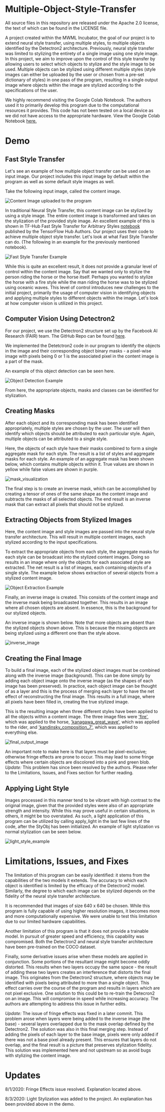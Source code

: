 # Multiple-Object-Style-Transfer

All source files in this repository are released under the Apache 2.0 license, the text of which can be found in the LICENSE file.

A project created within the MWML Incubator, the goal of our project is to extend neural style transfer, using multiple styles, to multiple objects identified by the Detectron2 architecture. Previously, neural style transfer was limited to stylizing the entirety of a single image using one style image. In this project, we aim to improve upon the control of this style transfer by allowing users to select which objects to stylize and the style image to be used. Multiple objects can be stylized using different multiple styles (style images can either be uploaded by the user or chosen from a pre-set dictionary of styles) in one pass of the program, resulting in a single output image where objects within the image are stylized according to the specifications of the user. 

We highly recommend visiting the Google Colab Notebook. The authors used it to primarily develop this program due to the computational resources it provides. This code has not been tested on a local device as we did not have access to the appropriate hardware. View the Google Colab Notebook [here.](https://colab.research.google.com/drive/1-Br4W22PjYB6YYMdXg5vrO_r6ulmfa-V?usp=sharing)


# Demo 

## Fast Style Transfer

Let's see an example of how multiple object transfer can be used on an input image. Our project includes this input image by default within the program as well as some default style images as well. 

Take the following input image, called the content image. 

![Content Image uploaded to the program](https://github.com/RashedRifat/Multiple-Object-Style-Transfer/blob/master/assets/input_image.jpg?raw=true "Input Image")

In traditional Neural Style Transfer, this content image can be stylized by using a style image. The entire content image is transformed and takes on the stylization of the provided style image. An excellent example of this is shown in TF-Hub Fast Style Transfer for Arbitrary Styles [notebook](https://colab.research.google.com/drive/1pZV0a-HVx_XpXtqv7CorWGxndXl1QKi2#scrollTo=jvztxQ6VsK2k) published by the TensorFlow Hub Authors. Our project uses their code to achieve multiple object style transfer. Let's look at what Fast Style Transfer can do. (The following in an example for the previously mentioned notebook). 

![Fast Style Transfer Example](https://github.com/RashedRifat/Multiple-Object-Style-Transfer/blob/master/assets/fast%20style%20transfer.png)

While this is quite an excellent result, it does not provide a granular level of control within the content image. Say that we wanted only to stylize the person riding the horse or the horse itself. Perhaps you wanted to stylize the horse with a fire style while the man riding the horse was to be stylized using oceanic waves. This level of control introduces new challenges to the initial project, primarily the usage of computer vision in identifying objects and applying multiple styles to different objects within the image. Let's look at how computer vision is utilized in this project. 

## Computer Vision Using Detectron2

For our project, we use the Detectron2 structure set up by the Facebook AI Research (FAIR) team. The GitHub Repo can be found [here](https://github.com/facebookresearch/detectron2). 

We implemented the Detetctron2 code in our program to identify the objects in the image and their corresponding object binary masks - a pixel-wise image with pixels being 0 or 1 is the associated pixel in the content image is a part of the mask. 

An example of this object detection can be seen here. 

![Object Detection Example](https://github.com/RashedRifat/Multiple-Object-Style-Transfer/blob/master/assets/object_identification_example.png)

From here, the appropriate objects, masks and classes can be identified for stylization. 

## Creating Masks 

After each object and its corresponding mask has been identified appropriately, multiple styles are chosen by the user. The user will then identify which objects should be attributed to each particular style. Again, multiple objects can be attributed to a single style. 

Here, the objects of each style have their masks combined to form a single aggregate mask for each style. The result is a list of styles and aggregate masks for each style. An example of an aggregate mask has been shown below, which contains multiple objects within it. True values are shown in yellow while false values are shown in purple. 

![mask_visualization](https://github.com/RashedRifat/Multiple-Object-Style-Transfer/blob/master/assets/mask_visualization.png)

The final step is to create an inverse mask, which can be accomplished by creating a tensor of ones of the same shape as the content image and subtracts the masks of all selected objects. The end result is an inverse mask that can extract all pixels that should not be stylized. 

## Extracting Objects from Stylized Images 

Here, the content image and style images are passed into the neural style transfer architecture. This will result in multiple content images, each stylized according to the input specifications. 

To extract the appropriate objects from each style, the aggregate masks for each style can be broadcast into the stylized content images. Doing so results in an image where only the objects for each associated style are extracted. The net result is a list of images, each containing objects of a single style. The example below shows extraction of several objects from a stylized content image. 

![Object Extraction Example](https://github.com/RashedRifat/Multiple-Object-Style-Transfer/blob/master/assets/extraction_image.png)

Finally, an inverse image is created. This consists of the content image and the inverse mask being broadcasted together. This results in an image where all chosen objects are absent. In essence, this is the background for our stylized objects. 

An inverse image is shown below. Note that more objects are absent than the stylized objects shown above. This is because the missing objects are being stylized using a different one than the style above. 

![inverse_image](https://github.com/RashedRifat/Multiple-Object-Style-Transfer/blob/master/assets/inverse_image.png)

## Creating the Final Image 

To build a final image, each of the stylized object images must be combined along with the inverse image (background). This can be done simply by adding each object image onto the inverse image (as the shapes of each image has been preserved). In practice, each object image can be thought of as a layer and this is the process of merging each layer to have the net effect of reconstructing the final image. This results in a full image, where all pixels have been filled in, creating the true stylized image. 

This is the resulting image when three different styles have been applied to all the objects within a content image. The three image files were ['fire'](https://upload.wikimedia.org/wikipedia/commons/3/36/Large_bonfire.jpg), which was applied to the horse, ['kanagawa_great_wave'](https://upload.wikimedia.org/wikipedia/commons/0/0a/The_Great_Wave_off_Kanagawa.jpg), which was applied to the rider, and ['kandinsky_composition_7'](https://upload.wikimedia.org/wikipedia/commons/b/b4/Vassily_Kandinsky%2C_1913_-_Composition_7.jpg), which was applied to everything else.

![final_output_image](https://github.com/RashedRifat/Multiple-Object-Style-Transfer/blob/master/assets/final_output_image.png)

An important note to make here is that layers must be pixel-exclusive; otherwise fringe effects are prone to occur. This may lead to some fringe effects where certain objects are discolored into a pink and green blob. *Update:* This problem has since been resolved by the authors. Please refer to the Limitations, Issues, and Fixes section for further reading. 

## Applying Light Style 

Images processed in this manner tend to be vibrant with high contrast to the original image, given that the provided styles were also of an appropriate strength and intensity. While this may prove useful in certain situations, in others, it might be too overstated. As such, a light application of this program can be utilized by calling apply_light in the last few lines of the code, after the StyObj has been initialized. An example of light stylization vs normal stylization can be seen below. 

![light_style_example](https://github.com/RashedRifat/Multiple-Object-Style-Transfer/blob/master/assets/light_stylization_example.png) 

# Limitations, Issues, and Fixes 

The limitation of this program can be easily identified: it stems from the capabilities of the two models it extends. The accuracy to which each object is identified is limited by the efficacy of the Detectron2 model. Similarly, the degree to which each image can be stylized depends on the fidelity of the neural style transfer architecture. 

It is recommended that images of size 640 x 640 be chosen. While this program is fully capable of using higher resolution images, it becomes more and more computationally expensive. We were unable to test this limitation due to our limited hardware capabilities. 

Another limitation of this program is that it does not provide a trainable model. In pursuit of greater speed and efficiency, this capability was compromised. Both the Detectron2 and neural style transfer architecture have been pre-trained on the COCO dataset. 

Finally, some derivative issues arise when these models are applied in conjunction. Some portions of the resultant image might become oddly distorted. This results when two layers occupy the same space - the result of adding these two layers creates an interference that distorts the final image. This originates from the Detectron2 structure, where objects may be identified with pixels being attributed to more than a single object. This effect carries over the course of the program and results in layers which are not pixel exclusive. One solution to this could be to re-train the Detecron2 on an image. This will compromise in speed while increasing accuracy. The authors are attempting to address this issue in further edits. 

*Update:* The issue of fringe effects was fixed in a later commit. This problem arose when layers were being added to the inverse image (the base) - several layers overlapped due to the mask overlap defined by the Detectron2. The solution was also in this final merging step. Instead of adding the pixels of each layer to the base image, pixels were only added if there was not a base pixel already present. This ensures that layers do not overlap, and the final result is a picture that preserves stylization fidelity. This solution was implemented here and not upstream so as avoid bugs with stylizing the content image.


# Updates

8/1/2020: Fringe Effects issue resolved. Explanation located above. 

8/3/2020: Light Stylization was added to the project. An explanation has been provided above in the demo.  
